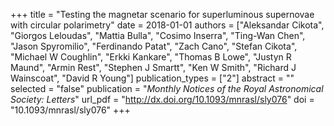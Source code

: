 +++
title = "Testing the magnetar scenario for superluminous supernovae with circular polarimetry"
date = 2018-01-01
authors = ["Aleksandar Cikota", "Giorgos Leloudas", "Mattia Bulla", "Cosimo Inserra", "Ting-Wan Chen", "Jason Spyromilio", "Ferdinando Patat", "Zach Cano", "Stefan Cikota", "Michael W Coughlin", "Erkki Kankare", "Thomas B Lowe", "Justyn R Maund", "Armin Rest", "Stephen J Smartt", "Ken W Smith", "Richard J Wainscoat", "David R Young"]
publication_types = ["2"]
abstract = ""
selected = "false"
publication = "*Monthly Notices of the Royal Astronomical Society: Letters*"
url_pdf = "http://dx.doi.org/10.1093/mnrasl/sly076"
doi = "10.1093/mnrasl/sly076"
+++

